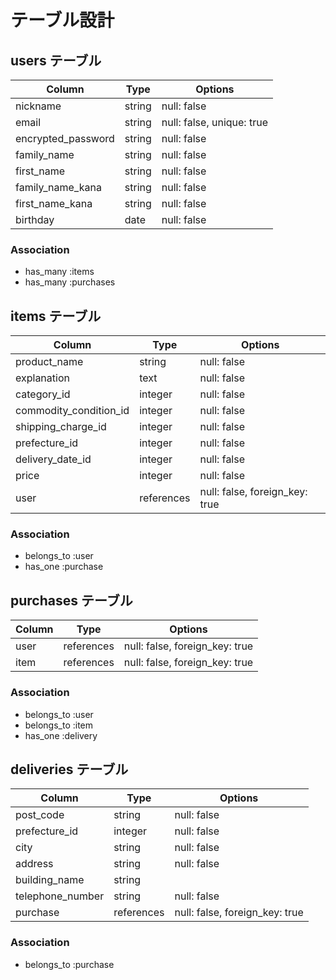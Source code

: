 # テーブル設計

## users テーブル

| Column             | Type   | Options                   |
| ------------------ | ------ | ------------------------- |
| nickname           | string | null: false               |
| email              | string | null: false, unique: true |
| encrypted_password | string | null: false               |
| family_name        | string | null: false               |
| first_name         | string | null: false               |
| family_name_kana   | string | null: false               |
| first_name_kana    | string | null: false               |
| birthday           | date   | null: false               |



### Association

- has_many :items
- has_many :purchases



## items テーブル

| Column                 | Type       | Options                        |
| ---------------------- | ---------- | ------------------------------ |
| product_name           | string     | null: false                    |(商品名)
| explanation            | text       | null: false                    |(商品の説明)
| category_id            | integer    | null: false                    |
| commodity_condition_id | integer    | null: false                    |(状態)
| shipping_charge_id     | integer    | null: false                    |(送料負担)
| prefecture_id          | integer    | null: false                    |(配送元/都道府県)
| delivery_date_id       | integer    | null: false                    |(配送までの日数)
| price                  | integer    | null: false                    |(価格)
| user                   | references | null: false, foreign_key: true |

### Association

- belongs_to :user
- has_one    :purchase



## purchases テーブル

| Column           | Type       | Options                        |
| ---------------- | ---------- | ------------------------------ |
| user             | references | null: false, foreign_key: true |
| item             | references | null: false, foreign_key: true |

### Association

- belongs_to :user
- belongs_to :item
- has_one    :delivery



## deliveries テーブル

| Column           | Type       | Options                        |
| ---------------- | ---------- | ------------------------------ |
| post_code        | string     | null: false                    |(郵便番号)
| prefecture_id    | integer    | null: false                    |(都道府県)
| city             | string     | null: false                    |(市町村)
| address          | string     | null: false                    |(番地)
| building_name    | string     |                                |(建物名)
| telephone_number | string     | null: false                    |(電話番号)
| purchase         | references | null: false, foreign_key: true |

### Association

- belongs_to :purchase